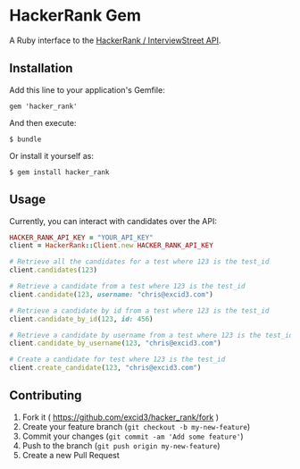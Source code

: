# HackerRank Gem

A Ruby interface to the [HackerRank / InterviewStreet API](http://apidocs.interviewstreet.org/).

## Installation

Add this line to your application's Gemfile:

    gem 'hacker_rank'

And then execute:

    $ bundle

Or install it yourself as:

    $ gem install hacker_rank

## Usage

Currently, you can interact with candidates over the API:

```ruby
HACKER_RANK_API_KEY = "YOUR_API_KEY"
client = HackerRank::Client.new HACKER_RANK_API_KEY

# Retrieve all the candidates for a test where 123 is the test_id
client.candidates(123)

# Retrieve a candidate from a test where 123 is the test_id
client.candidate(123, username: "chris@excid3.com")

# Retrieve a candidate by id from a test where 123 is the test_id
client.candidate_by_id(123, id: 456)

# Retrieve a candidate by username from a test where 123 is the test_id
client.candidate_by_username(123, "chris@excid3.com")

# Create a candidate for test where 123 is the test_id
client.create_candidate(123, "chris@excid3.com")
```

## Contributing

1. Fork it ( https://github.com/excid3/hacker_rank/fork )
2. Create your feature branch (`git checkout -b my-new-feature`)
3. Commit your changes (`git commit -am 'Add some feature'`)
4. Push to the branch (`git push origin my-new-feature`)
5. Create a new Pull Request
